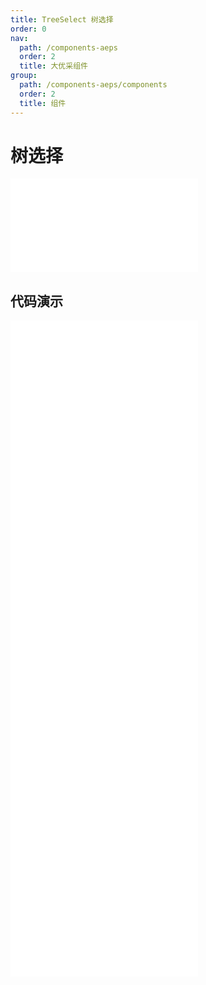```yaml
---
title: TreeSelect 树选择
order: 0
nav:
  path: /components-aeps
  order: 2
  title: 大优采组件
group:
  path: /components-aeps/components
  order: 2
  title: 组件
---
```


# 树选择

<div>
<embed src="@docs-common/tree-select/index.md"></embed>
</div>
        
## 代码演示

<Row gutter=8>

  <Col span=12>
    
  <div class="code-box"><embed src="@abiz-rc-aeps/tree-select/demo/basic-tree-select-aeps.md"></embed></div>
          
  <div class="code-box"><embed src="@abiz-rc-aeps/tree-select/demo/treeData-tree-select-aeps.md"></embed></div>
          
  <div class="code-box"><embed src="@abiz-rc-aeps/tree-select/demo/async-tree-select-aeps.md"></embed></div>
          
  </Col>
          
  <Col span=12>
    
  <div class="code-box"><embed src="@abiz-rc-aeps/tree-select/demo/multiple-tree-select-aeps.md"></embed></div>
          
  <div class="code-box"><embed src="@abiz-rc-aeps/tree-select/demo/checkable-tree-select-aeps.md"></embed></div>
          
  <div class="code-box"><embed src="@abiz-rc-aeps/tree-select/demo/suffix-tree-select-aeps.md"></embed></div>
          
  </Col>
          
</Row>
        
<div><embed src="@docs-common/tree-select/index-api.md"></embed><div>
